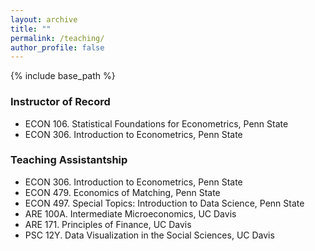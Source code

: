 ```yaml
---
layout: archive
title: ""
permalink: /teaching/
author_profile: false
---
```


{% include base_path %}

### Instructor of Record
* ECON 106. Statistical Foundations for Econometrics, Penn State
* ECON 306. Introduction to Econometrics, Penn State

### Teaching Assistantship
* ECON 306. Introduction to Econometrics, Penn State
* ECON 479. Economics of Matching, Penn State
* ECON 497. Special Topics: Introduction to Data Science, Penn State
* ARE 100A. Intermediate Microeconomics, UC Davis
* ARE 171. Principles of Finance, UC Davis
* PSC 12Y. Data Visualization in the Social Sciences, UC Davis

